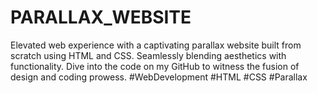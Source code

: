# PARALLAX_WEBSITE
Elevated web experience with a captivating parallax website built from scratch using HTML and CSS. Seamlessly blending aesthetics with functionality. Dive into the code on my GitHub to witness the fusion of design and coding prowess. #WebDevelopment #HTML #CSS #Parallax
